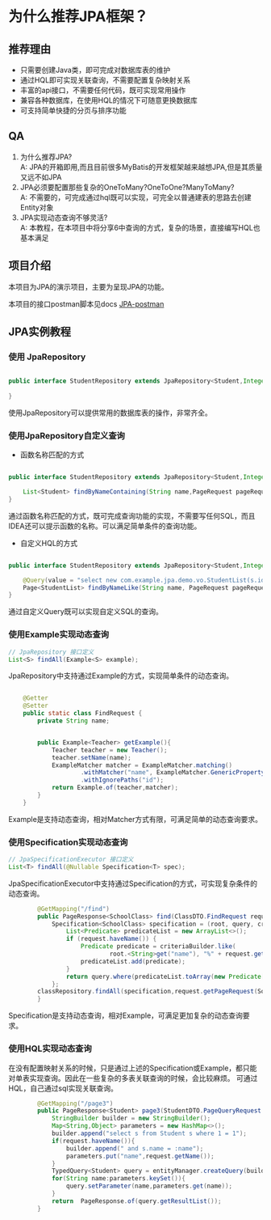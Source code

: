 # 为什么推荐JPA框架？ 

## 推荐理由

* 只需要创建Java类，即可完成对数据库表的维护
* 通过HQL即可实现关联查询，不需要配置复杂映射关系
* 丰富的api接口，不需要任何代码，既可实现常用操作
* 兼容各种数据库，在使用HQL的情况下可随意更换数据库
* 可支持简单快捷的分页与排序功能

## QA
1. 为什么推荐JPA?  
A: JPA的开箱即用,而且目前很多MyBatis的开发框架越来越想JPA,但是其质量又远不如JPA
2. JPA必须要配置那些复杂的OneToMany?OneToOne?ManyToMany?   
A: 不需要的，可完成通过hql既可以实现，可完全以普通建表的思路去创建Entity对象
3. JPA实现动态查询不够灵活?  
A: 本教程，在本项目中将分享6中查询的方式，复杂的场景，直接编写HQL也基本满足

## 项目介绍

本项目为JPA的演示项目，主要为呈现JPA的功能。

本项目的接口postman脚本见docs [JPA-postman](./docs/JPA.postman_collection.json)

## JPA实例教程

### 使用 JpaRepository

```java

public interface StudentRepository extends JpaRepository<Student,Integer> {
    
}

```

使用JpaRepository可以提供常用的数据库表的操作，非常齐全。

### 使用JpaRepository自定义查询

* 函数名称匹配的方式
```java

public interface StudentRepository extends JpaRepository<Student,Integer> {

    List<Student> findByNameContaining(String name,PageRequest pageRequest);
}

```
通过函数名称匹配的方式，既可完成查询功能的实现，不需要写任何SQL，而且IDEA还可以提示函数的名称。可以满足简单条件的查询功能。

* 自定义HQL的方式
```java

public interface StudentRepository extends JpaRepository<Student,Integer> {

    @Query(value = "select new com.example.jpa.demo.vo.StudentList(s.id,s.name,s.createTime,c.id,c.name) from Student s left join SchoolClass c on s.classId = c.id  where s.name like CONCAT('%',?1,'%') ")
    Page<StudentList> findByNameLike(String name, PageRequest pageRequest);
}

```
通过自定义Query既可以实现自定义SQL的查询。

### 使用Example实现动态查询

```java
// JpaRepository 接口定义
List<S> findAll(Example<S> example);
```

JpaRepository中支持通过Example的方式，实现简单条件的动态查询。
```java

    @Getter
    @Setter
    public static class FindRequest {
        private String name;


        public Example<Teacher> getExample(){
            Teacher teacher = new Teacher();
            teacher.setName(name);
            ExampleMatcher matcher = ExampleMatcher.matching()
                    .withMatcher("name", ExampleMatcher.GenericPropertyMatcher.of(ExampleMatcher.StringMatcher.REGEX).contains())
                    .withIgnorePaths("id");
            return Example.of(teacher,matcher);
        }
    }
```
Example是支持动态查询，相对Matcher方式有限，可满足简单的动态查询要求。

### 使用Specification实现动态查询
```java
// JpaSpecificationExecutor 接口定义
List<T> findAll(@Nullable Specification<T> spec);
```

JpaSpecificationExecutor中支持通过Specification的方式，可实现复杂条件的动态查询。

```java
        @GetMapping("/find")
        public PageResponse<SchoolClass> find(ClassDTO.FindRequest request){
            Specification<SchoolClass> specification = (root, query, criteriaBuilder) -> {
                List<Predicate> predicateList = new ArrayList<>();
                if (request.haveName()) {
                    Predicate predicate = criteriaBuilder.like(
                            root.<String>get("name"), "%" + request.getName() + "%");
                    predicateList.add(predicate);
                }
                return query.where(predicateList.toArray(new Predicate[]{})).getRestriction();
            };
        classRepository.findAll(specification,request.getPageRequest(Sort.by("createTime").descending()))
        }
```
Specification是支持动态查询，相对Example，可满足更加复杂的动态查询要求。

### 使用HQL实现动态查询

在没有配置映射关系的时候，只是通过上述的Specification或Example，都只能对单表实现查询。因此在一些复杂的多表关联查询的时候，会比较麻烦。
可通过HQL，自己通过sql实现关联查询。

```java
        @GetMapping("/page3")
        public PageResponse<Student> page3(StudentDTO.PageQueryRequest request){
            StringBuilder builder = new StringBuilder();
            Map<String,Object> parameters = new HashMap<>();
            builder.append("select s from Student s where 1 = 1");
            if(request.haveName()){
                builder.append(" and s.name = :name");
                parameters.put("name",request.getName());
            }
            TypedQuery<Student> query = entityManager.createQuery(builder.toString(),Student.class);
            for(String name:parameters.keySet()){
                query.setParameter(name,parameters.get(name));
            }
            return  PageResponse.of(query.getResultList());
        }
```

